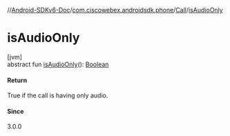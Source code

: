 //[Android-SDKv6-Doc](../../../index.md)/[com.ciscowebex.androidsdk.phone](../index.md)/[Call](index.md)/[isAudioOnly](is-audio-only.md)

# isAudioOnly

[jvm]\
abstract fun [isAudioOnly](is-audio-only.md)(): [Boolean](https://kotlinlang.org/api/latest/jvm/stdlib/kotlin/-boolean/index.html)

#### Return

True if the call is having only audio.

#### Since

3.0.0
